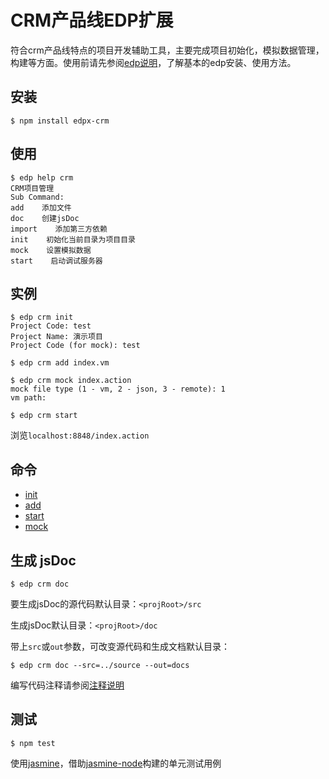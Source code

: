 # CRM产品线EDP扩展

符合crm产品线特点的项目开发辅助工具，主要完成项目初始化，模拟数据管理，构建等方面。使用前请先参阅[edp说明](https://github.com/ecomfe/edp)，了解基本的edp安装、使用方法。

## 安装

    $ npm install edpx-crm

## 使用

    $ edp help crm
    CRM项目管理
    Sub Command:
    add    添加文件
    doc    创建jsDoc
    import    添加第三方依赖
    init    初始化当前目录为项目目录
    mock    设置模拟数据
    start    启动调试服务器

## 实例

    $ edp crm init
    Project Code: test
    Project Name: 演示项目
    Project Code (for mock): test

    $ edp crm add index.vm

    $ edp crm mock index.action
    mock file type (1 - vm, 2 - json, 3 - remote): 1
    vm path:

    $ edp crm start

浏览`localhost:8848/index.action`

## 命令

* [init](doc/init.md)
* [add](doc/add.md)
* [start](doc/start.md)
* [mock](doc/mock.md)

## 生成 jsDoc

    $ edp crm doc

要生成jsDoc的源代码默认目录：`<projRoot>/src`

生成jsDoc默认目录：`<projRoot>/doc`

带上`src`或`out`参数，可改变源代码和生成文档默认目录：

    $ edp crm doc --src=../source --out=docs

编写代码注释请参阅[注释说明](doc/comment.md)

## 测试

    $ npm test

使用[jasmine](http://pivotal.github.io/jasmine/)，借助[jasmine-node](https://github.com/mhevery/jasmine-node)构建的单元测试用例
